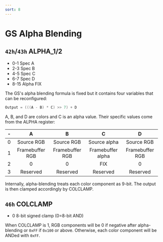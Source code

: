 ```yaml
---
sort: 8
---
```


# GS Alpha Blending

## `42h`/`43h` ALPHA_1/2
- 0-1   Spec A
- 2-3   Spec B
- 4-5   Spec C
- 6-7   Spec D
- 8-15  Alpha FIX

The GS's alpha blending formula is fixed but it contains four variables that can be reconfigured:
```c
Output = (((A - B) * C) >> 7) + D
```
A, B, and D are colors and C is an alpha value. Their specific values come from the ALPHA register:

| - | A | B | C | D | 
| :---: | :---: | :---: | :---: | :---: |
| 0 | Source RGB | Source RGB | Source alpha | Source RGB | 
| 1 | Framebuffer RGB | Framebuffer RGB | Framebuffer alpha | Framebuffer RGB | 
| 2 | 0 | 0 | FIX | 0 | 
| 3 | Reserved | Reserved | Reserved | Reserved |

Internally, alpha-blending treats each color component as 9-bit. The output is then clamped accordingly by COLCLAMP.

## `46h` COLCLAMP
- 0    8-bit signed clamp (0=8-bit AND)

When COLCLAMP is 1, RGB components will be 0 if negative after alpha-blending or `0xFF` if `0x100` or above. Otherwise, each color component will be ANDed with `0xFF`.
